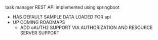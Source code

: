 task manager REST API implemented using springboot
- HAS DEFAULT SAMPLE DATA LOADED FOR api
- UP COMING ROADMAPS
  - ADD oAUTH2 SUPPORT VIA AUTHORIZATION AND RESOURCE SERVER SUPPORT
